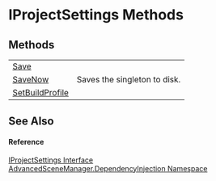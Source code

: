 # IProjectSettings Methods




## Methods
<table>
<tr>
<td><a href="M_AdvancedSceneManager_DependencyInjection_IProjectSettings_Save.md">Save</a></td>
<td> </td></tr>
<tr>
<td><a href="M_AdvancedSceneManager_DependencyInjection_IProjectSettings_SaveNow.md">SaveNow</a></td>
<td>Saves the singleton to disk.</td></tr>
<tr>
<td><a href="M_AdvancedSceneManager_DependencyInjection_IProjectSettings_SetBuildProfile.md">SetBuildProfile</a></td>
<td> </td></tr>
</table>

## See Also


#### Reference
<a href="T_AdvancedSceneManager_DependencyInjection_IProjectSettings.md">IProjectSettings Interface</a>  
<a href="N_AdvancedSceneManager_DependencyInjection.md">AdvancedSceneManager.DependencyInjection Namespace</a>  
